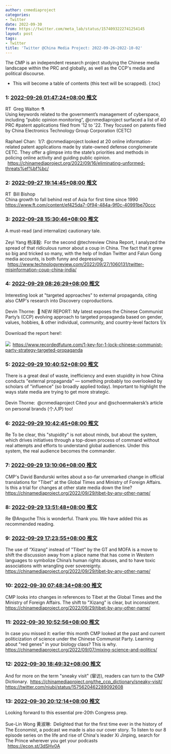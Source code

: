 ```yaml
---
author: cnmediaproject
categories:
- Twitter
date: 2022-09-30
from: https://twitter.com/meta_lab/status/1574093222741254145
layout: post
tags:
- Twitter
title: 'Twitter @China Media Project: 2022-09-26~2022-10-02'
---
```


The CMP is an independent research project studying the Chinese media landscape within the PRC and globally, as well as the CCP's media and political discourse. 

* This will become a table of contents (this text will be scrapped).
{:toc}

### 1: [2022-09-26 01:47:24+08:00 推文](https://twitter.com/meta_lab/status/1574093222741254145)

RT Greg Walton ⚗️<br>Using keywords related to the government’s management of cyberspace, including “public opinion monitoring”, @cnmediaproject surfaced a list of 40 PRC #patent applications filed from '12 to '22. They focused on patents filed by China Electronics Technology Group Corporation (CETC)<br><br>Raphael Chan: 1/7: @cnmediaproject looked at 20 online information-related patent applications made by state-owned defense conglomerate CETC. They offer a glimpse into the state’s priorities and methods in policing online activity and guiding public opinion.<br> <a href="https://chinamediaproject.org/2022/09/16/eliminating-unformed-threats%ef%bf%bc/" target="_blank" rel="noopener noreferrer">https://chinamediaproject.org/2022/09/16/eliminating-unformed-threats%ef%bf%bc/</a>

### 2: [2022-09-27 19:14:45+08:00 推文](https://twitter.com/niubi/status/1574719188228194304)

RT Bill Bishop<br>China growth to fall behind rest of Asia for first time since 1990 <a href="https://www.ft.com/content/ef425da7-0f94-484a-9f0c-40991be70ccc" target="_blank" rel="noopener noreferrer">https://www.ft.com/content/ef425da7-0f94-484a-9f0c-40991be70ccc</a>

### 3: [2022-09-28 15:30:46+08:00 推文](https://twitter.com/cnmediaproject/status/1575025207651143686)

A must-read (and internalize) cautionary tale.<br><br>Zeyi Yang 杨泽毅: For the second @techreview China Report, I analyzed the spread of that ridiculous rumor about a coup in China. The fact that it grew so big and tricked so many, with the help of Indian Twitter and Falun Gong media accounts, is both funny and depressing.<br> <a href="https://www.technologyreview.com/2022/09/27/1060131/twitter-misinformation-coup-china-india/" target="_blank" rel="noopener noreferrer">https://www.technologyreview.com/2022/09/27/1060131/twitter-misinformation-coup-china-india/</a>

### 4: [2022-09-29 08:26:29+08:00 推文](https://twitter.com/cnmediaproject/status/1575280820708732928)

Interesting look at "targeted approaches" to external propaganda, citing also CMP's research into Discovery coproductions.<br><br>Devin Thorne: 🚨 NEW REPORT: My latest exposes the Chinese Communist Party’s (CCP) evolving approach to targeted propaganda based on gender, values, hobbies, &amp; other individual, community, and country-level factors 1/x<br><br>Download the report here!:<br><br><img style="" src="https://pbs.twimg.com/media/FdwEDBUUYAAbPk6?format=jpg&amp;name=orig" referrerpolicy="no-referrer"> <a href="https://www.recordedfuture.com/1-key-for-1-lock-chinese-communist-party-strategy-targeted-propaganda" target="_blank" rel="noopener noreferrer">https://www.recordedfuture.com/1-key-for-1-lock-chinese-communist-party-strategy-targeted-propaganda</a>

### 5: [2022-09-29 10:40:52+08:00 推文](https://twitter.com/cnmediaproject/status/1575314640971911168)

There is a great deal of waste, inefficiency and even stupidity in how China conducts "external propaganda" — something probably too overlooked by scholars of "influence" (so broadly applied today). Important to highlight the ways state media are trying to get more strategic.<br><br>Devin Thorne: @cnmediaproject Cited your and @schoenmakersk’s article on personal brands (个人IP) too!<br>

### 6: [2022-09-29 10:42:45+08:00 推文](https://twitter.com/cnmediaproject/status/1575315111824494592)

Re To be clear, this "stupidity" is not about minds, but about the system, which drives initiatives through a top-down process of command without real attempts and efforts to understand global audiences. Under this system, the real audience becomes the commander.

### 7: [2022-09-29 13:10:06+08:00 推文](https://twitter.com/cnmediaproject/status/1575352195939434496)

CMP's David Bandurski writes about a so-far unremarked change in official translations for "Tibet" at the Global Times and Ministry of Foreign Affairs. Is this a trial for changes at other state media down the line? <a href="https://chinamediaproject.org/2022/09/29/tibet-by-any-other-name/" target="_blank" rel="noopener noreferrer">https://chinamediaproject.org/2022/09/29/tibet-by-any-other-name/</a>

### 8: [2022-09-29 13:51:48+08:00 推文](https://twitter.com/cnmediaproject/status/1575362689828028417)

Re @Anguche This is wonderful. Thank you. We have added this as recommended reading.

### 9: [2022-09-29 17:23:55+08:00 推文](https://twitter.com/cnmediaproject/status/1575416071183822848)

The use of “Xizang” instead of "Tibet" by the GT and MOFA is a move to shift the discussion away from a place name that has come in Western languages to symbolize China’s human rights abuses, and to have toxic associations with wrangling over sovereignty. <a href="https://chinamediaproject.org/2022/09/29/tibet-by-any-other-name/" target="_blank" rel="noopener noreferrer">https://chinamediaproject.org/2022/09/29/tibet-by-any-other-name/</a>

### 10: [2022-09-30 07:48:34+08:00 推文](https://twitter.com/cnmediaproject/status/1575633666986102785)

CMP looks into changes in references to Tibet at the Global Times and the Ministry of Foreign Affairs. The shift to "Xizang" is clear, but inconsistent. <a href="https://chinamediaproject.org/2022/09/29/tibet-by-any-other-name/" target="_blank" rel="noopener noreferrer">https://chinamediaproject.org/2022/09/29/tibet-by-any-other-name/</a>

### 11: [2022-09-30 10:52:56+08:00 推文](https://twitter.com/cnmediaproject/status/1575680064552738816)

In case you missed it: earlier this month CMP looked at the past and current politicization of science under the Chinese Communist Party. Learning about "red genes" in your biology class? This is why. <a href="https://chinamediaproject.org/2022/09/07/mixing-science-and-politics/" target="_blank" rel="noopener noreferrer">https://chinamediaproject.org/2022/09/07/mixing-science-and-politics/</a>

### 12: [2022-09-30 18:49:32+08:00 推文](https://twitter.com/cnmediaproject/status/1575800004501204992)

And for more on the term "sneaky visit" (窜访), readers can turn to the CMP Dictionary. <a href="https://chinamediaproject.org/the_ccp_dictionary/sneaky-visit/" target="_blank" rel="noopener noreferrer">https://chinamediaproject.org/the_ccp_dictionary/sneaky-visit/</a> <a href="https://twitter.com/niubi/status/1575620462289092608" target="_blank" rel="noopener noreferrer">https://twitter.com/niubi/status/1575620462289092608</a>

### 13: [2022-09-30 20:12:14+08:00 推文](https://twitter.com/cnmediaproject/status/1575820815513182209)

Looking forward to this essential pre-20th Congress prep.<br><br>Sue-Lin Wong 黄淑琳: Delighted that for the first time ever in the history of The Economist, a podcast we made is also our cover story. To listen to our 8 episode series on the life and rise of China's leader Xi Jinping, search for The Prince wherever you get your podcasts<br> <a href="https://econ.st/3dSHv0A" target="_blank" rel="noopener noreferrer">https://econ.st/3dSHv0A</a>

